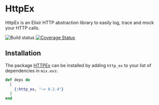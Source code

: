 # HttpEx

HttpEx is an Elixir HTTP abstraction library to easily log, trace and mock your HTTP calls.

![Build status](https://github.com/wuunder/http_ex/actions/workflows/ci.yml/badge.svg)
[![Coverage Status](https://coveralls.io/repos/github/wuunder/http_ex/badge.svg?branch=main)](https://coveralls.io/github/wuunder/http_ex?branch=main)

## Installation

The package [HTTPEx](https://hex.pm/packages/http_ex) can be installed
by adding `http_ex` to your list of dependencies in `mix.exs`:

```elixir
def deps do
  [
    {:http_ex, "~> 0.2.4"}
  ]
end
```
